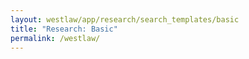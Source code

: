 ```yaml
---
layout: westlaw/app/research/search_templates/basic
title: "Research: Basic"
permalink: /westlaw/
---
```


<!--- This child document initializes the page in Jekyll. -->